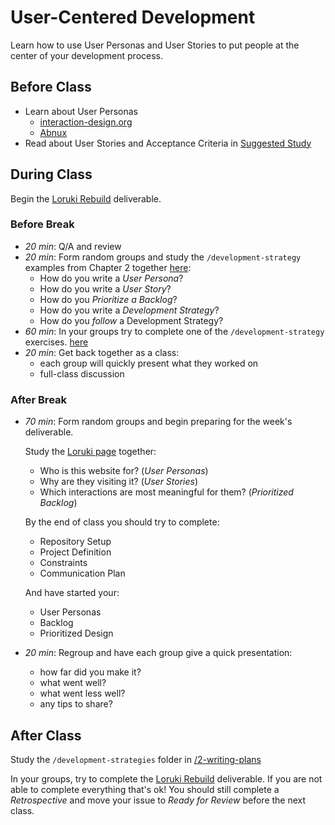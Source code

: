 # User-Centered Development

Learn how to use User Personas and User Stories to put people at the center of
your development process.

## Before Class

- Learn about User Personas
  - [interaction-design.org](https://www.youtube.com/watch?v=XnG4c4gXaQY)
  - [Abnux](https://www.youtube.com/watch?v=GaEdg9zTdB8)
- Read about User Stories and Acceptance Criteria in
  [Suggested Study](../suggested-study.md)

## During Class

Begin the [Loruki Rebuild](../deliverables/loruki-rebuild.md) deliverable.

### Before Break

- _20 min_: Q/A and review
- _20 min_: Form random groups and study the `/development-strategy` examples
  from Chapter 2 together
  [here](https://github.com/HackYourFutureBelgium/agile-development/tree/master/2-writing-plans/development-strategies/examples/portfolio-card):
  - How do you write a _User Persona_?
  - How do you write a _User Story_?
  - How do you _Prioritize a Backlog_?
  - How do you write a _Development Strategy_?
  - How do you _follow_ a Development Strategy?
- _60 min_: In your groups try to complete one of the `/development-strategy`
  exercises.
  [here](https://github.com/HackYourFutureBelgium/agile-development/tree/master/2-writing-plans/development-strategies/exercises)
- _20 min_: Get back together as a class:
  - each group will quickly present what they worked on
  - full-class discussion

### After Break

- _70 min_: Form random groups and begin preparing for the week's deliverable.

  Study the [Loruki page](https://zen-carson-c10c9f.netlify.app/) together:

  - Who is this website for? (_User Personas_)
  - Why are they visiting it? (_User Stories_)
  - Which interactions are most meaningful for them? (_Prioritized Backlog_)

  By the end of class you should try to complete:

  - Repository Setup
  - Project Definition
  - Constraints
  - Communication Plan

  And have started your:

  - User Personas
  - Backlog
  - Prioritized Design

- _20 min_: Regroup and have each group give a quick presentation:
  - how far did you make it?
  - what went well?
  - what went less well?
  - any tips to share?

## After Class

Study the `/development-strategies` folder in
[/2-writing-plans](../2-writing-plans)

In your groups, try to complete the
[Loruki Rebuild](../deliverables/loruki-rebuild.md) deliverable. If you are not
able to complete everything that's ok! You should still complete a
_Retrospective_ and move your issue to _Ready for Review_ before the next class.
